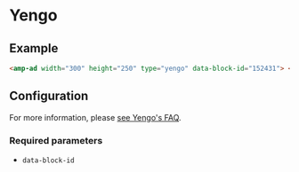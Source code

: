 <!---
Copyright 2017 The AMP HTML Authors. All Rights Reserved.

Licensed under the Apache License, Version 2.0 (the "License");
you may not use this file except in compliance with the License.
You may obtain a copy of the License at

      http://www.apache.org/licenses/LICENSE-2.0

Unless required by applicable law or agreed to in writing, software
distributed under the License is distributed on an "AS-IS" BASIS,
WITHOUT WARRANTIES OR CONDITIONS OF ANY KIND, either express or implied.
See the License for the specific language governing permissions and
limitations under the License.
-->

# Yengo

## Example

```html
<amp-ad width="300" height="250" type="yengo" data-block-id="152431"> </amp-ad>
```

## Configuration

For more information, please [see Yengo's FAQ](http://www.yengo.com/text/faqs?publishers).

### Required parameters

- `data-block-id`

